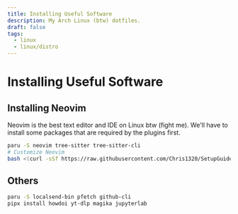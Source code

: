 ```yaml
---
title: Installing Useful Software
description: My Arch Linux (btw) dotfiles.
draft: false
tags:
  - linux
  - linux/distro
---
```


# Installing Useful Software

## Installing Neovim

Neovim is the best text editor and IDE on Linux btw (fight me). We'll have to install some packages that are required by the plugins first.

```bash
paru -S neovim tree-sitter tree-sitter-cli
# Customize Neovim
bash <(curl -sSf https://raw.githubusercontent.com/Chris1320/SetupGuides-Neovim/main/install)
```

## Others

```bash
paru -S localsend-bin pfetch github-cli
pipx install howdoi yt-dlp magika jupyterlab
```
